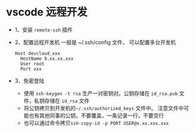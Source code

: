 # vscode 远程开发

- 1、安装 `remote-ssh` 插件

- 2、配置远程开发机
  一般是 ~/.ssh/config 文件， 可以配置多台开发机
  ```
  Host devcloud_xxx
    HostName 9.xx.xx.xxx
    User root
    Port xxx
  ```
- 3、免密登陆
  - 使用 `ssh-keygen -t rsa` 生产一对密钥对。公钥存储在 `id_rsa.pub` 文件，私钥存储在 `id_rsa` 文件
  - 将公钥拷贝到开发机的`~/.ssh/authorized_keys` 文件中。 注意文件中可能也有其他同事的公钥，不要覆盖，一条记录一行，不要空行
  - 也可以通过命令拷贝`ssh-copy-id -p PORT USER@x.xx.xxx.xxx`
